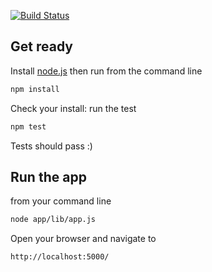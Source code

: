 [![Build Status](https://travis-ci.org/ericminio/game-of-life-javascript.svg?branch=master)](https://travis-ci.org/ericminio/game-of-life-javascript)

## Get ready

Install [node.js](http://nodejs.org/) then run from the command line

```sh
npm install
```

Check your install: run the test

```sh
npm test
```

Tests should pass :)


## Run the app

from your command line

```sh
node app/lib/app.js
```

Open your browser and navigate to

```sh
http://localhost:5000/
```

